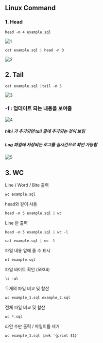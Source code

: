 ## Linux Command

### 1. Head

```
head -n 4 example.sql
```

![1](/Users/s107166/Desktop/GITHUB/Today_I_Learn/6_ETC/Screen_Shot/1.png)

```linux
cat example.sql | head -n 3
```

![2](/Users/s107166/Desktop/GITHUB/Today_I_Learn/6_ETC/Screen_Shot/2.png)



## 2. Tail

``````
cat example.sql |tail -n 5
``````

![3](/Users/s107166/Desktop/GITHUB/Today_I_Learn/6_ETC/Screen_Shot/3.png)

### -f : 업데이트 되는 내용을 보여줌

![4](/Users/s107166/Desktop/GITHUB/Today_I_Learn/6_ETC/Screen_Shot/4.png)

##### hihi 가 추가되면 tail 끝에 추가되는 것이 보임

##### Log 파일에 저장되는 로그를 실시간으로 확인 가능함

![5](/Users/s107166/Desktop/GITHUB/Today_I_Learn/6_ETC/Screen_Shot/5.png)

## 3. WC

Line / Word / Bite 출력

``````
wc example.sql 
``````



head와 같이 사용

``````
head -n 5 example.sql | wc 
``````



Line 만 출력

``````
head -n 5 example.sql | wc -l 
``````



``````
cat example.sql | wc -l
``````



파일 내용 앞에 줄 수 표시

``````
nl example.sql 
``````



파일 바이트 확인 (5934)

``````
ls -al
``````



두개의 파일 비교 및 합산

``````
wc example_1.sql example_2.sql
``````



전체 파일 비교 및 합산

``````
wc *.sql
``````



라인 수만 출력 / 파일이름 제거

``````
wc example_1.sql |awk '{print $1}'
``````

